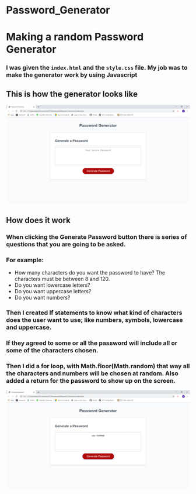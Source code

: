 # Password_Generator
# Making a random Password Generator
### I was given the `index.html` and the `style.css` file. My job was to make the generator work by using Javascript

## This is how the generator looks like
![Image description](password_generator.png)

## How does it work
### When clicking the Generate Password button there is series of questions that you are going to be asked.
### For example:  

* How many characters do you want the password to have? The characters must be between 8 and 120.
* Do you want lowercase letters?
* Do you want uppercase letters?
* Do you want numbers?

### Then I created If statements to know what kind of characters does the user want to use; like numbers, symbols, lowercase and uppercase.
### If they agreed to some or all the password will include all or some of the characters chosen.
### Then I did a for loop, with Math.floor(Math.random) that way all the characters and numbers will be chosen at random. Also added a return for the password to show up on the screen.


![Image description](random_password.png)
